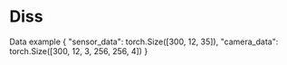 # Diss

Data example
{
    "sensor_data": torch.Size([300, 12, 35]),
    "camera_data": torch.Size([300, 12, 3, 256, 256, 4])
}